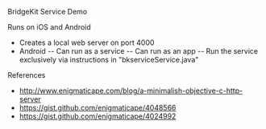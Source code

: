 BridgeKit Service Demo

Runs on iOS and Android

- Creates a local web server on port 4000
- Android
-- Can run as a service
-- Can run as an app
-- Run the service exclusively via instructions in "bkserviceService.java"

References
- http://www.enigmaticape.com/blog/a-minimalish-objective-c-http-server
- https://gist.github.com/enigmaticape/4048566
- https://gist.github.com/enigmaticape/4024992
